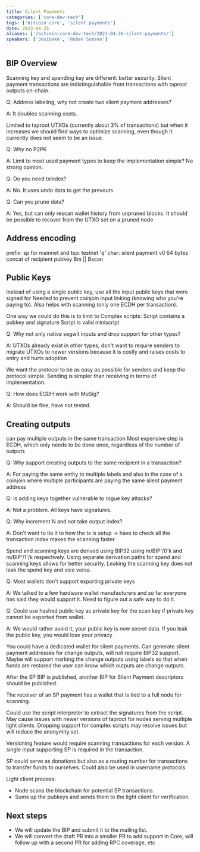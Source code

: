 ```yaml
---
title: Silent Payments
categories: ['core-dev-tech']
tags: ['bitcoin core', 'silent payments']
date: 2023-04-25
aliases: ['/bitcoin-core-dev-tech/2023-04-26-silent-payments/']
speakers: ['Josibake', 'Ruben Somsen']
---
```


## BIP Overview

Scanning key and spending key are different: better security.
Silent payment transactions are indistinguishable from transactions with taproot outputs on-chain.

Q: Address labeling, why not create two silent payment addresses?

A: It doubles scanning costs.

Limited to taproot UTXOs (currently about 3% of transactions) but when it increases we should find ways to optimize scanning, even though it currently does not seem to be an issue.

Q: Why no P2PK

A: Limit to most used payment types to keep the implementation simple? No strong opinion.

Q: Do you need txindex?

A: No. It uses undo data to get the prevouts

Q: Can you prune data?

A: Yes, but can only rescan wallet history from unpruned blocks. It should be possible to recover from the UTXO set on a pruned node

## Address encoding

prefix: sp for mainnet and tsp: testnet
'q' char: silent payment v0
64 bytes concat of recipient pubkey Bm || Bscan

## Public Keys

Instead of using a single public key, use all the input public keys that were signed for
Needed to prevent coinjoin input linking (knowing who you're paying to). Also helps with scanning (only one ECDH per transaction).

One way we could do this is to limit to Complex scripts:
    Script contains a pubkey and signature
    Script is valid miniscript

Q: Why not only native segwit inputs and drop support for other types?

A: UTXOs already exist in other types, don't want to require senders to migrate UTXOs to newer versions because it is costly and raises costs to entry and hurts adoption

We want the protocol to be as easy as possible for senders and keep the protocol simple. Sending is simpler than receiving in terms of implementation.

Q: How does ECDH work with MuSig?

A: Should be fine, have not tested.

## Creating outputs

can pay multiple outputs in the same transaction
Most expensive step is ECDH, which only needs to be done once, regardless of the number of outputs

Q: Why support creating outputs to the same recipient in a transaction?

A: For paying the same entity to multiple labels and also in the case of a coinjoin where multiple participants are paying the same silent payment address

Q: Is adding keys together vulnerable to rogue key attacks?

A: Not a problem. All keys have signatures.

Q: Why increment N and not take output index?

A: Don't want to tie it to how the tx is setup -> have to check all the transaction index makes the scanning faster

Spend and scanning keys are derived using BIP32 using m/BIP'/0'k and m/BIP'/1'/k respectively.
Using separate derivation paths for spend and scanning keys allows for better security.
Leaking the scanning key does not leak the spend key and vice versa.

Q: Most wallets don't support exporting private keys

A: We talked to a few hardware wallet manufacturers and so far everyone has said  they would support it. Need to figure out a safe way to do it.

Q: Could use hashed public key as private key for the scan key if private key cannot be exported from wallet.

A: We would rather avoid it, your public key is now secret data. If you leak the public key, you would lose your privacy

You could have a dedicated wallet for silent payments.
Can generate silent payment addresses for change outputs, will not require BIP32 support.
Maybe will support marking the change outputs using labels so that when funds are restored the user can know which outputs are change outputs.

After the SP BIP is published, another BIP for Silent Payment descriptors should be published.

The receiver of an SP payment has a wallet that is tied to a full node for scanning.

Could use the script interpreter to extract the signatures from the script.
May cause issues with newer versions of taproot for nodes serving multiple light clients.
Dropping support for complex scripts may resolve issues but will reduce the anonymity set.

Versioning feature would require scanning transactions for each version.
A single input supporting SP is required in the transaction.

SP could serve as donations but also as a routing number for transactions to transfer funds to ourselves. Could also be used in username protocols

Light client process:

- Node scans the blockchain for potential SP transactions.
- Sums up the pubkeys and sends them to the light client for verification.

## Next steps

- We will update the BIP and submit it to the mailing list.
- We will convert the draft PR into a smaller PR to add support in Core, will follow up with a second PR for adding RPC coverage, etc
